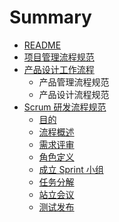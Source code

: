 # Summary

* [README](README.md)
* [项目管理流程规范](project-management/xiang-mu-guan-li-liu-cheng-gui-fan.md)
* [产品设计工作流程](product-process/README.md)
  * 产品管理流程规范
  * 产品设计流程规范
* [Scrum 研发流程规范](scrum-process/scrum-yan-fa-liu-cheng.md)
  * [目的](scrum-process/mu-de.md)
  * [流程概述](scrum-process/process-summary.md)
  * [需求评审](scrum-process/xu-qiu-ping-shen.md)
  * [角色定义](scrum-process/process-summary/jiao-se-ding-yi.md)
  * [成立 Sprint 小组](scrum-process/xu-qiu-ping-shen/cheng-li-sprint-xiao-zu.md)
  * [任务分解](scrum-process/ren-wu-fen-jie.md)
  * [站立会议](scrum-process/zhan-li-hui-yi.md)
  * [测试发布](scrum-process/ce-shi-fa-bu.md)

